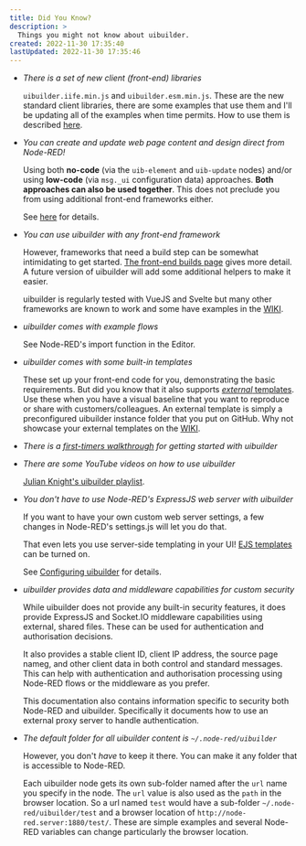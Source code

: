 ```yaml
---
title: Did You Know?
description: >
  Things you might not know about uibuilder.
created: 2022-11-30 17:35:40
lastUpdated: 2022-11-30 17:35:46
---
```


* *There is a set of new client (front-end) libraries*
  
  `uibuilder.iife.min.js` and `uibuilder.esm.min.js`. These are the new standard client libraries, there are some examples that use them and I'll be updating all of the examples when time permits. How to use them is described [here](https://totallyinformation.github.io/node-red-contrib-uibuilder/#/uibuilder.module).

* *You can create and update web page content and design direct from Node-RED!*
  
  Using both **no-code** (via the `uib-element` and `uib-update` nodes) and/or using **low-code** (via `msg._ui` configuration data) approaches. **Both approaches can also be used together**. This does not preclude you from using additional front-end frameworks either.
  
  See [here](client-docs/config-driven-ui.md) for details.

* *You can use uibuilder with any front-end framework*
  
  However, frameworks that need a build step can be somewhat intimidating to get started. [The front-end builds page](front-end-builds) gives more detail. A future version of uibuilder will add some additional helpers to make it easier.

  uibuilder is regularly tested with VueJS and Svelte but many other frameworks are known to work and some have examples in the [WIKI](https://github.com/TotallyInformation/node-red-contrib-uibuilder/wiki).

* *uibuilder comes with example flows*
  
  See Node-RED's import function in the Editor.

* *uibuilder comes with some built-in templates*
  
  These set up your front-end code for you, demonstrating the basic requirements. But did you know that it also supports [_external_ templates](https://github.com/TotallyInformation/node-red-contrib-uibuilder/wiki/External-Templates-Catalogue). Use these when you have a visual baseline that you want to reproduce or share with customers/colleagues. An external template is simply a preconfigured uibuilder instance folder that you put on GitHub. Why not showcase your external templates on the [WIKI](https://github.com/TotallyInformation/node-red-contrib-uibuilder/wiki/External-Templates-Catalogue).

* *There is a [first-timers walkthrough](walkthrough1) for getting started with uibuilder*

* *There are some YouTube videos on how to use uibuilder*
  
  [Julian Knight's uibuilder playlist](https://www.youtube.com/playlist?list=PL9IEADRqAal3mG3RcF0cJaaxIgFh3GdRQ).

* *You don't have to use Node-RED's ExpressJS web server with uibuilder*
  
  If you want to have your own custom web server settings, a few changes in Node-RED's settings.js will let you do that. 
  
  That even lets you use server-side templating in your UI! [EJS templates](https://ejs.co/) can be turned on.

  See [Configuring uibuilder](uib-configuration.md) for details.

* *uibuilder provides data and middleware capabilities for custom security*
  
  While uibuilder does not provide any built-in security features, it does provide ExpressJS and Socket.IO middleware capabilities using external, shared files. These can be used for authentication and authorisation decisions.
  
  It also provides a stable client ID, client IP address, the source page nameg, and other client data in both control and standard messages. This can help with authentication and authorisation processing using Node-RED flows or the middleware as you prefer.

  This documentation also contains information specific to security both Node-RED and uibuilder. Specifically it documents how to use an external proxy server to handle authentication.

* *The default folder for all uibuilder content is `~/.node-red/uibuilder`*
  
  However, you don't _have_ to keep it there. You can make it any folder that is accessible to Node-RED.

  Each uibuilder node gets its own sub-folder named after the `url` name you specify in the node. The `url` value is also used as the `path` in the browser location. So a url named `test` would have a sub-folder `~/.node-red/uibuilder/test` and a browser location of `http://node-red.server:1880/test/`. These are simple examples and several Node-RED variables can change particularly the browser location.
